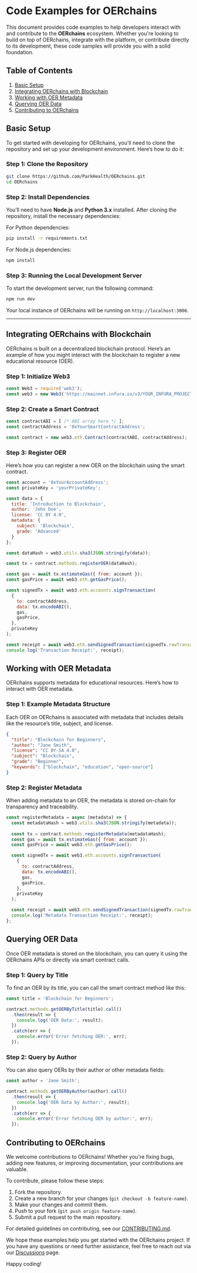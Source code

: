 # Code Examples for OERchains

This document provides code examples to help developers interact with and contribute to the **OERchains** ecosystem. Whether you're looking to build on top of OERchains, integrate with the platform, or contribute directly to its development, these code samples will provide you with a solid foundation.

## Table of Contents
1. [Basic Setup](#basic-setup)
2. [Integrating OERchains with Blockchain](#integrating-oerchains-with-blockchain)
3. [Working with OER Metadata](#working-with-oer-metadata)
4. [Querying OER Data](#querying-oer-data)
5. [Contributing to OERchains](#contributing-to-oerchains)

## Basic Setup

To get started with developing for OERchains, you'll need to clone the repository and set up your development environment. Here’s how to do it:

### Step 1: Clone the Repository

```bash
git clone https://github.com/ParkHealth/OERchains.git
cd OERchains
```

### Step 2: Install Dependencies

You’ll need to have **Node.js** and **Python 3.x** installed. After cloning the repository, install the necessary dependencies:

For Python dependencies:

```bash
pip install -r requirements.txt
```

For Node.js dependencies:

```bash
npm install
```

### Step 3: Running the Local Development Server

To start the development server, run the following command:

```bash
npm run dev
```

Your local instance of OERchains will be running on `http://localhost:3000`.

---

## Integrating OERchains with Blockchain

OERchains is built on a decentralized blockchain protocol. Here’s an example of how you might interact with the blockchain to register a new educational resource (OER).

### Step 1: Initialize Web3

```javascript
const Web3 = require('web3');
const web3 = new Web3('https://mainnet.infura.io/v3/YOUR_INFURA_PROJECT_ID');
```

### Step 2: Create a Smart Contract

```javascript
const contractABI = [ /* ABI array here */ ];
const contractAddress = '0xYourSmartContractAddress';

const contract = new web3.eth.Contract(contractABI, contractAddress);
```

### Step 3: Register OER

Here’s how you can register a new OER on the blockchain using the smart contract.

```javascript
const account = '0xYourAccountAddress';
const privateKey = 'yourPrivateKey';

const data = {
  title: 'Introduction to Blockchain',
  author: 'John Doe',
  license: 'CC BY 4.0',
  metadata: { 
    subject: 'Blockchain', 
    grade: 'Advanced'
  }
};

const dataHash = web3.utils.sha3(JSON.stringify(data));

const tx = contract.methods.registerOER(dataHash);

const gas = await tx.estimateGas({ from: account });
const gasPrice = await web3.eth.getGasPrice();

const signedTx = await web3.eth.accounts.signTransaction(
  {
    to: contractAddress,
    data: tx.encodeABI(),
    gas,
    gasPrice,
  },
  privateKey
);

const receipt = await web3.eth.sendSignedTransaction(signedTx.rawTransaction);
console.log('Transaction Receipt:', receipt);
```

## Working with OER Metadata

OERchains supports metadata for educational resources. Here’s how to interact with OER metadata.

### Step 1: Example Metadata Structure

Each OER on OERchains is associated with metadata that includes details like the resource’s title, subject, and license.

```json
{
  "title": "Blockchain for Beginners",
  "author": "Jane Smith",
  "license": "CC BY-SA 4.0",
  "subject": "Blockchain",
  "grade": "Beginner",
  "keywords": ["blockchain", "education", "open-source"]
}
```

### Step 2: Register Metadata

When adding metadata to an OER, the metadata is stored on-chain for transparency and traceability.

```javascript
const registerMetadata = async (metadata) => {
  const metadataHash = web3.utils.sha3(JSON.stringify(metadata));
  
  const tx = contract.methods.registerMetadata(metadataHash);
  const gas = await tx.estimateGas({ from: account });
  const gasPrice = await web3.eth.getGasPrice();

  const signedTx = await web3.eth.accounts.signTransaction(
    {
      to: contractAddress,
      data: tx.encodeABI(),
      gas,
      gasPrice,
    },
    privateKey
  );

  const receipt = await web3.eth.sendSignedTransaction(signedTx.rawTransaction);
  console.log('Metadata Transaction Receipt:', receipt);
};
```

## Querying OER Data

Once OER metadata is stored on the blockchain, you can query it using the OERchains APIs or directly via smart contract calls.

### Step 1: Query by Title

To find an OER by its title, you can call the smart contract method like this:

```javascript
const title = 'Blockchain for Beginners';

contract.methods.getOERByTitle(title).call()
  .then(result => {
    console.log('OER Data:', result);
  })
  .catch(err => {
    console.error('Error fetching OER:', err);
  });
```

### Step 2: Query by Author

You can also query OERs by their author or other metadata fields:

```javascript
const author = 'Jane Smith';

contract.methods.getOERByAuthor(author).call()
  .then(result => {
    console.log('OER Data by Author:', result);
  })
  .catch(err => {
    console.error('Error fetching OER by author:', err);
  });
```

## Contributing to OERchains

We welcome contributions to OERchains! Whether you're fixing bugs, adding new features, or improving documentation, your contributions are valuable.

To contribute, please follow these steps:

1. Fork the repository.
2. Create a new branch for your changes (`git checkout -b feature-name`).
3. Make your changes and commit them.
4. Push to your fork (`git push origin feature-name`).
5. Submit a pull request to the main repository.

For detailed guidelines on contributing, see our [CONTRIBUTING.md](https://github.com/ParkHealth/OERchains/blob/main/docs/community/CONTRIBUTING.md).


We hope these examples help you get started with the OERchains project. If you have any questions or need further assistance, feel free to reach out via our [Discussions](https://github.com/ParkHealth/OERchains/discussions) page.

Happy coding!
